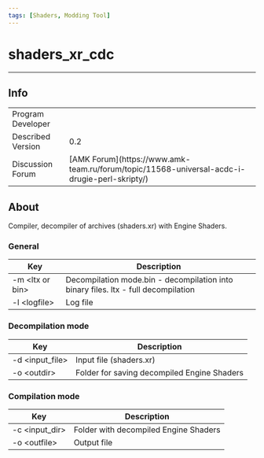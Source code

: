 ```yaml
---
tags: [Shaders, Modding Tool]
---
```


# shaders_xr_cdc

___

## Info

<table>
  <tbody>
    <tr>
      <td>Program Developer</td>
      <td>      <Authors
          authors={['kd']}
          size="small"
          showTitle={false}
        /></td>
    </tr>
    <tr>
      <td>Described Version</td>
      <td>0.2</td>
    </tr>
    <tr>
      <td>Discussion Forum</td>
      <td>
        [AMK Forum](https://www.amk-team.ru/forum/topic/11568-universal-acdc-i-drugie-perl-skripty/)
      </td>
    </tr>
  </tbody>
</table>

## About

Compiler, decompiler of archives (shaders.xr) with Engine Shaders.

### General

| Key | Description |
|---|---|
| -m \<ltx or bin> | Decompilation mode.bin - decompilation into binary files. ltx - full decompilation |
| -l \<logfile> | Log file |

### Decompilation mode

| Key | Description |
|---|---|
| -d \<input_file>| Input file (shaders.xr) |
| -o \<outdir> |  Folder for saving decompiled Engine Shaders |

### Compilation mode

| Key | Description |
|---|---|
| -c \<input_dir> | Folder with decompiled Engine Shaders |
| -o \<outfile> | Output file |
